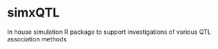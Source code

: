 # simxQTL
In house simulation R package to support investigations of various QTL association methods
